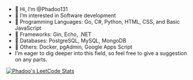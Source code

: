 - 👋 Hi, I’m @Phadoo131
- 👀 I’m interested in Software development
- 🌱 Programming Languages: Go, C#, Python, HTML, CSS, and Basic JavaScript
- 🌱 Frameworks: Gin, Echo, .NET
- 🌱 Databases: PostgreSQL, MySQL, MongoDB
- 🌱 Others: Docker, pgAdmin, Google Apps Script
- I'm eager to dig deeper into this field, so feel free to give a suggestion on any parts.

[![Phadoo's LeetCode Stats](https://leetcode-stats.vercel.app/api?username=Slight1304&theme=Dark)](https://github.com/JeremyTsaii/leetcode-stats)


<!---
Phadoo131/Phadoo131 is a ✨ special ✨ repository because its `README.md` (this file) appears on your GitHub profile.
You can click the Preview link to take a look at your changes.
--->

